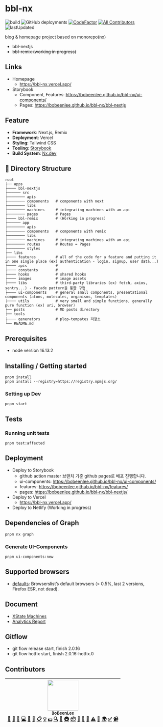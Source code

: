 # bbl-nx

![build](https://github.com/BoBeenLee/bbl-nx/actions/workflows/ci-cd.yml/badge.svg)
![GitHub deployments](https://img.shields.io/github/deployments/BoBeenLee/bbl-nx/production?label=vercel&logo=vercel&logoColor=white)
[![CodeFactor](https://www.codefactor.io/repository/github/bobeenlee/bbl-nx/badge)](https://www.codefactor.io/repository/github/bobeenlee/bbl-nx)
[![All Contributors](https://img.shields.io/badge/all_contributors-1-orange.svg?style=flat-square)](#contributors)
![lastUpdated](https://img.shields.io/github/last-commit/BoBeenLee/bbl-nx/master)

blog & homepage project based on monorepo(nx)

- bbl-nextjs
- ~~bbl-remix (working in progress)~~

## Links

- Homepage
  - https://bbl-nx.vercel.app/
- Storybook
  - Component, Features: https://bobeenlee.github.io/bbl-nx/ui-components/
  - Pages: https://bobeenlee.github.io/bbl-nx/bbl-nextjs

## Feature

- **Framework**: Next.js, Remix
- **Deployment**: Vercel
- **Styling**: Tailwind CSS
- **Tooling**: [Storybook](https://github.com/storybooks/storybook)
- **Build System**: [Nx.dev](https://nx.dev/)

## 📂 Directory Structure

    root
    ├── apps
    ├──── bbl-nextjs
    ├────── src
    ├──────── apis
    ├──────── components   # components with next
    ├──────── libs
    ├──────── machines     # integrating machines with an api
    ├──────── pages        # Pages
    ├──── bbl-remix        # (Working in progress)
    ├────── app
    ├──────── apis
    ├──────── components   # components with remix
    ├──────── libs
    ├──────── machines     # integrating machines with an api
    ├──────── routes       # Routes = Pages
    ├──────── styles
    ├── libs
    ├──── features         # all of the code for a feature and putting it in one single place (ex) authentication - login, signup, user data...)
    ├──── apis             #
    ├──── constants        #
    ├──── hooks            # shared hooks
    ├──── images           # image assets
    ├──── libs             # third-party libraries (ex) fetch, axios, sentry...) - facade pattern을 통한 구현
    ├──── ui-components    # general small components, presentational components (atoms, molecules, organisms, templates)
    ├──── utils            # very small and simple functions, generally pure function (ex) uri, browser)
    ├── posts              # MD posts directory
    ├── tools
    ├──── generators       # plop-tempates 저장소
    └── README.md

## Prerequisites

- node version 16.13.2

## Installing / Getting started

```shell
pnpm install
pnpm install --registry=https://registry.npmjs.org/
```

### Setting up Dev

```shell
pnpm start
```

## Tests

### Running unit tests

```shell
pnpm test:affected
```

## Deployment

- Deploy to Storybook
  - github action master 브랜치 기준 github pages로 배포 진행합니다.
  - ui-components: https://bobeenlee.github.io/bbl-nx/ui-components/
  - features: https://bobeenlee.github.io/bbl-nx/features/
  - pages: https://bobeenlee.github.io/bbl-nx/bbl-nextjs/
- Deploy to Vercel
  - https://bbl-nx.vercel.app/
- Deploy to Netlify (Working in progress)

## Dependencies of Graph

```
pnpm nx graph
```

### Generate UI-Components

```
pnpm ui-components:new
```

## Supported browsers

- [defaults](https://github.com/browserslist/browserslist#full-list): Browserslist’s default browsers (> 0.5%, last 2 versions, Firefox ESR, not dead).

## Document

- [XState Machines](./MACHINES.md)
- [Analytics Report](./ANALYTICS.md)

## Gitflow

- git flow release start, finish 2.0.16
- git flow hotfix start, finish 2.0.16-hotfix.0

## Contributors

<!-- ALL-CONTRIBUTORS-LIST:START - Do not remove or modify this section -->
<!-- prettier-ignore -->
| [<img src="https://avatars0.githubusercontent.com/u/1489321?v=4" width="100px;"/><br /><sub><b>BoBeenLee</b></sub>](https://bbl.netlify.com/)<br />[💬](#question-BoBinLee "Answering Questions") [📝](#blog-BoBinLee "Blogposts") [🐛](https://github.com/BoBinLee/asking-price/issues?q=author%3ABoBinLee "Bug reports") [💻](https://github.com/BoBinLee/asking-price/commits?author=BoBinLee "Code") [🎨](#design-BoBinLee "Design") [📖](https://github.com/BoBinLee/asking-price/commits?author=BoBinLee "Documentation") [📋](#eventOrganizing-BoBinLee "Event Organizing") [💡](#example-BoBinLee "Examples") [💵](#financial-BoBinLee "Financial") [🔍](#fundingFinding-BoBinLee "Funding Finding") [🤔](#ideas-BoBinLee "Ideas, Planning, & Feedback") [🚇](#infra-BoBinLee "Infrastructure (Hosting, Build-Tools, etc)") [📦](#platform-BoBinLee "Packaging/porting to new platform") [🔌](#plugin-BoBinLee "Plugin/utility libraries") [👀](#review-BoBinLee "Reviewed Pull Requests") [📢](#talk-BoBinLee "Talks") [⚠️](https://github.com/BoBinLee/asking-price/commits?author=BoBinLee "Tests") [🔧](#tool-BoBinLee "Tools") [🌍](#translation-BoBinLee "Translation") [✅](#tutorial-BoBinLee "Tutorials") [📹](#video-BoBinLee "Videos") |
| :---: |

<!-- ALL-CONTRIBUTORS-LIST:END -->
